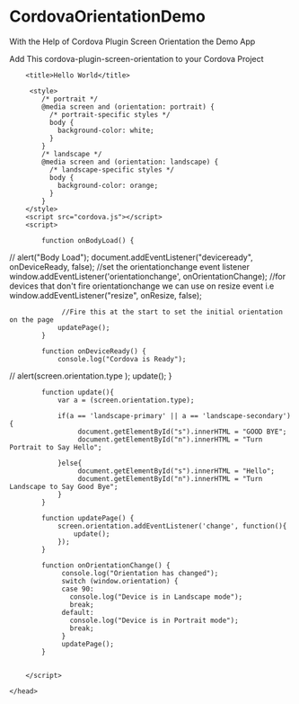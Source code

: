 # CordovaOrientationDemo
With the Help of Cordova Plugin Screen Orientation the Demo App





Add This  cordova-plugin-screen-orientation to your Cordova Project
    
    
<!DOCTYPE html>
<html>
    <head>
        <meta name="format-detection" content="telephone=no" />
<!--        <meta name="viewport" content="user-scalable=no, initial-scale=1,  maximum-scale=1, minimum-scale=1, width=device-width, height=device-height" />   can be used on resize event      -->
        <meta name="viewport" content="user-scalable=no, initial-scale=1, maximum-scale=1, minimum-scale=1, width=device-width">
        <link rel="stylesheet" type="text/css" href="css/index.css">
        
        <title>Hello World</title>
        
         <style>
            /* portrait */
            @media screen and (orientation: portrait) {
              /* portrait-specific styles */
              body {
                background-color: white;
              }
            }
            /* landscape */
            @media screen and (orientation: landscape) {
              /* landscape-specific styles */
              body {
                background-color: orange;
              }
            }
        </style>
        <script src="cordova.js"></script>
        <script>
            
            function onBodyLoad() {
//                alert("Body Load");
                document.addEventListener("deviceready", onDeviceReady, false);
                 //set the orientationchange event listener
                window.addEventListener('orientationchange', onOrientationChange);
                 //for devices that don't fire orientationchange we can use on resize event i.e window.addEventListener("resize", onResize, false);

                 //Fire this at the start to set the initial orientation on the page
                updatePage();
            }
            
            function onDeviceReady() {
                console.log("Cordova is Ready");
//                alert(screen.orientation.type );
                update();
            }
            
            function update(){                
                var a = (screen.orientation.type);
                    
                if(a == 'landscape-primary' || a == 'landscape-secondary'){
                     document.getElementById("s").innerHTML = "GOOD BYE";
                     document.getElementById("n").innerHTML = "Turn Portrait to Say Hello";
                         
                }else{
                     document.getElementById("s").innerHTML = "Hello";
                     document.getElementById("n").innerHTML = "Turn Landscape to Say Good Bye";
                }
            }
            
            function updatePage() {
                screen.orientation.addEventListener('change', function(){
                    update();                    
                });                
            }
            
            function onOrientationChange() {
                 console.log("Orientation has changed");
                 switch (window.orientation) {
                 case 90:
                   console.log("Device is in Landscape mode");
                   break;
                 default:
                   console.log("Device is in Portrait mode");
                   break;
                 }
                 updatePage();
            }
            
            
        </script>
        
    </head>     

                
        
   <body onload="onBodyLoad()">
        <h1 id="s"></h1>
          <p id ="n"></p>
    </body>
    
</html>


